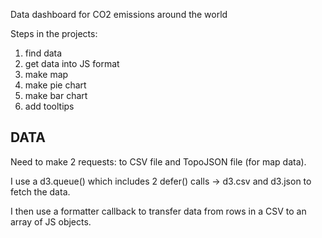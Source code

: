 Data dashboard for CO2 emissions around the world

Steps in the projects:

1. find data
2. get data into JS format
3. make map
4. make pie chart
5. make bar chart
6. add tooltips

## DATA

Need to make 2 requests: to CSV file and TopoJSON file (for map data).

I use a d3.queue() which includes 2 defer() calls -> d3.csv and d3.json to fetch the data.

I then use a formatter callback to transfer data from rows in a CSV to an array of JS objects.


